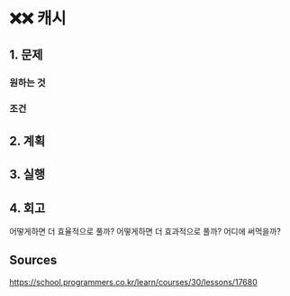 # ❌❌ 캐시

## 1. 문제

### 원하는 것

### 조건

## 2. 계획

## 3. 실행

## 4. 회고

어떻게하면 더 효율적으로 풀까?
어떻게하면 더 효과적으로 풀까?
어디에 써먹을까?

## Sources

https://school.programmers.co.kr/learn/courses/30/lessons/17680
